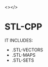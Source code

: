 <></>
<h1>STL-CPP</h1>
<p>IT INCLUDES:</p>
<ul>
  <li>.STL-VECTORS</li>
  <li>.STL-MAPS</li>
  <li>.STL-SETS</li>
</ul>
